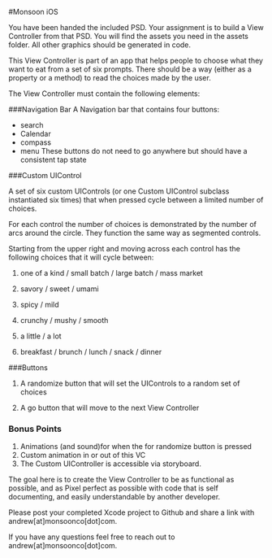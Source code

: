#Monsoon iOS

You have been handed the included PSD.  Your assignment is to build a View Controller from that PSD.  You will find the assets you need in the assets folder.  All other graphics should be generated in code.  

This View Controller is part of an app that helps people to choose what they want to eat from a set of six prompts.  There should be a way (either as a property or a method) to read the choices made by the user.  

The View Controller must contain the following elements:

###Navigation Bar
A Navigation bar that contains four buttons:
- search
- Calendar
- compass
- menu
These buttons do not need to go anywhere but should have a consistent tap state

###Custom UIControl

A set of six custom UIControls (or one Custom UIControl subclass instantiated six times) that when pressed cycle between a limited number of choices.  

For each control the number of choices is demonstrated by the number of arcs around the circle.  They function the same way as segmented controls.  

Starting from the upper right and moving across each control has the following choices that it will cycle between:

1. one of a kind / small batch / large batch / mass market

2. savory / sweet / umami

3. spicy / mild

4. crunchy / mushy / smooth

5. a little / a lot

6. breakfast / brunch / lunch / snack / dinner


###Buttons

1. A randomize button that will set the UIControls to a random set of choices

2. A go button that will move to the next View Controller

### Bonus Points
1. Animations (and sound)for when the for randomize button is pressed 
2. Custom animation in or out of this VC
3. The Custom UIController is accessible via storyboard. 

The goal here is to create the View Controller to be as functional as possible, and as Pixel perfect as possible with code that is self documenting, and easily understandable by another developer.  

Please post your completed Xcode project to Github and share a link with andrew[at]monsoonco[dot]com. 

If you have any questions feel free to reach out to andrew[at]monsoonco[dot]com. 

